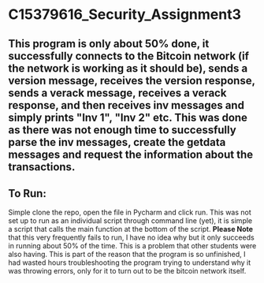 # C15379616_Security_Assignment3

## This program is only about 50% done, it successfully connects to the Bitcoin network (if the network is working as it should be), sends a version message, receives the version response, sends a verack message, receives a verack response, and then receives inv messages and simply prints "Inv 1", "Inv 2" etc. This was done as there was not enough time to successfully parse the inv messages, create the getdata messages and request the information about the transactions. 

## To Run:
Simple clone the repo, open the file in Pycharm and click run. This was not set up to run as an individual script through command line (yet), it is simple a script that calls the main function at the bottom of the script. **Please Note** that this very frequently fails to run, I have no idea why but it only succeeds in running about 50% of the time. This is a problem that other students were also having. This is part of the reason that the program is so unfinished, I had wasted hours troubleshooting the program trying to understand why it was throwing errors, only for it to turn out to be the bitcoin network itself.
